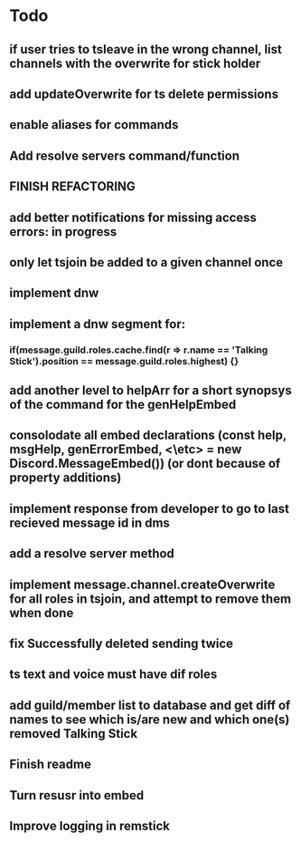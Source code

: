 # Todo

## if user tries to tsleave in the wrong channel, list channels with the overwrite for stick holder

## add updateOverwrite for ts delete permissions

## enable aliases for commands

## Add resolve servers command/function

## FINISH REFACTORING

## add better notifications for missing access errors: in progress

## only let tsjoin be added to a given channel once

## implement dnw

## implement a dnw segment for:

### if(message.guild.roles.cache.find(r => r.name == 'Talking Stick').position == message.guild.roles.highest) {}

## add another level to helpArr for a short synopsys of the command for the genHelpEmbed

## consolodate all embed declarations (const help, msgHelp, genErrorEmbed, <\etc> = new Discord.MessageEmbed()) (or dont because of property additions)

## implement response from developer to go to last recieved message id in dms

## add a resolve server method

## implement message.channel.createOverwrite for all roles in tsjoin, and attempt to remove them when done

## fix Successfully deleted sending twice

## ts text and voice must have dif roles

## add guild/member list to database and get diff of names to see which is/are new and which one(s) removed Talking Stick

## Finish readme

## Turn resusr into embed

## Improve logging in remstick
